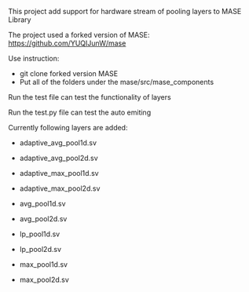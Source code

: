 This project add support for hardware stream of pooling layers to MASE Library

The project used a forked version of MASE: https://github.com/YUQIJunW/mase

Use instruction:
- git clone forked version MASE 
- Put all of the folders under the mase/src/mase_components

Run the test file can test the functionality of layers

Run the test.py file can test the auto emiting 

Currently following layers are added:
- adaptive_avg_pool1d.sv

- adaptive_avg_pool2d.sv

- adaptive_max_pool1d.sv

- adaptive_max_pool2d.sv

- avg_pool1d.sv

- avg_pool2d.sv

- lp_pool1d.sv

- lp_pool2d.sv

- max_pool1d.sv

- max_pool2d.sv

